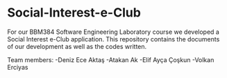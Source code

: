 # Social-Interest-e-Club
For our BBM384 Software Engineering Laboratory course we developed a Social Interest e-Club application. This repository contains the documents of our development as well as the codes written.

Team members:
-Deniz Ece Aktaş
-Atakan Ak
-Elif Ayça Çoşkun
-Volkan Erciyas
